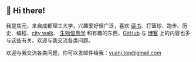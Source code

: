 ## 👋 Hi there!

我是焦元，来自成都理工大学，兴趣爱好很广泛，喜欢 [读书](https://yuanj.top/tags/notes/)、打篮球、跑步、历史、编程、[city walk](https://yuanj.top/tags/travels/)、 [生物信息学](https://yuanj.top/tags/bioinformatics/) 和有趣的东西，[GitHub](https://github.com/UncleCAT4) 与 [博客](https://yuanj.top/) 上的内容也多与这些有关。欢迎与我交流各类问题。

欢迎与我交流各类问题，你可以发邮件给我：yuanj.top@gmail.com
